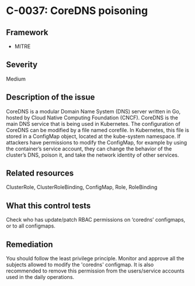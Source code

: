 # C-0037: CoreDNS poisoning

## Framework
* MITRE
 
## Severity
Medium

## Description of the issue
CoreDNS is a modular Domain Name System (DNS) server written in Go, hosted by Cloud Native Computing Foundation (CNCF). CoreDNS is the main DNS service that is being used in Kubernetes. The configuration of CoreDNS can be modified by a file named corefile. In Kubernetes, this file is stored in a ConfigMap object, located at the kube-system namespace. If attackers have permissions to modify the ConfigMap, for example by using the container’s service account, they can change the behavior of the cluster’s DNS, poison it, and take the network identity of other services.
 
## Related resources
ClusterRole, ClusterRoleBinding, ConfigMap, Role, RoleBinding
 
## What this control tests 
Check who has update/patch RBAC permissions on ‘coredns’ configmaps, or to all configmaps.
 
## Remediation
You should follow the least privilege principle. Monitor and approve all the subjects allowed to modify the 'coredns' configmap. It is also recommended to remove this permission from the users/service accounts used in the daily operations.
 
